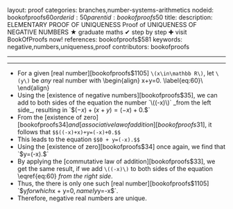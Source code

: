 layout: proof
categories: branches,number-systems-arithmetics
nodeid: bookofproofs$60
orderid: 50
parentid: bookofproofs$50
title: 
description: ELEMENTARY PROOF OF UNIQUENESS Proof of UNIQUENESS OF NEGATIVE NUMBERS &#9733; graduate maths &#10004; step by step &#10010; visit BookOfProofs now!
references: bookofproofs$581
keywords: negative,numbers,uniqueness,proof
contributors: bookofproofs

---


---

* For a given [real number][bookofproofs$1105] `\(x\in\mathbb R\)`, let `\(y\)` be _any_ real number with 
\begin{align}
x+y=0. \label{eq:60}\\ 
\end{align}
* Using the [existence of negative numbers][bookofproofs$35], we can add to both sides of the equation the number `\((-x)\)` _from the left side_, resulting in `$$(-x)+(x+y)=(-x) + 0.$$`
* From the [existence of zero][bookofproofs$34] and [associative law of addition][bookofproofs$31], it follows that `$$((-x)+x)+y=(-x)+0.$$`
* This leads to the equation `$$0 + y=(-x).$$`
* Using the [existence of zero][bookofproofs$34] once again, we find that `$y=(-x).$`
* By applying the [commutative law of addition][bookofproofs$33], we get the same result, if we add `\((-x)\)` to both sides of the equation \eqref{eq:60} _from the right side_.
* Thus, the there is only one such [real number][bookofproofs$1105] `$y$` for which `$x + y=0$`, namely `$y=-x$`.
* Therefore, negative real numbers are unique.
